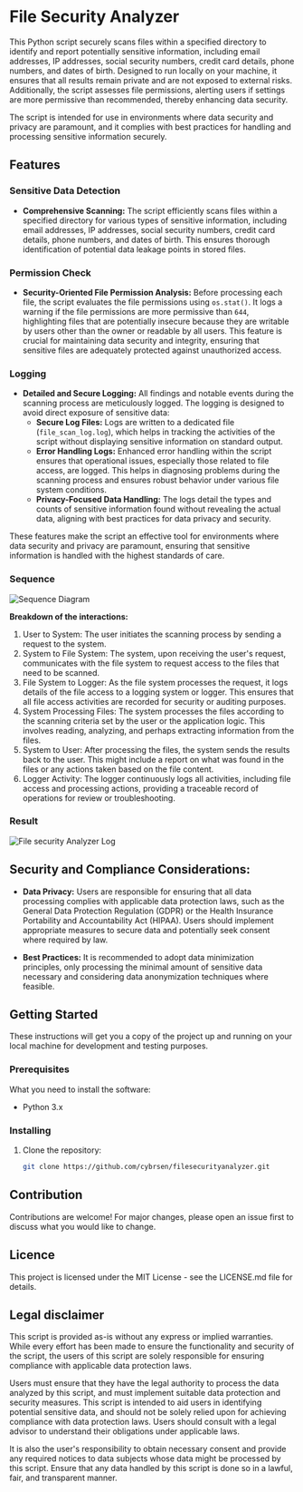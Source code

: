 # File Security Analyzer

This Python script securely scans files within a specified directory to identify and report potentially sensitive information, including email addresses, IP addresses, social security numbers, credit card details, phone numbers, and dates of birth. Designed to run locally on your machine, it ensures that all results remain private and are not exposed to external risks. Additionally, the script assesses file permissions, alerting users if settings are more permissive than recommended, thereby enhancing data security.

The script is intended for use in environments where data security and privacy are paramount, and it complies with best practices for handling and processing sensitive information securely.

## Features

### Sensitive Data Detection
- **Comprehensive Scanning:** The script efficiently scans files within a specified directory for various types of sensitive information, including email addresses, IP addresses, social security numbers, credit card details, phone numbers, and dates of birth. This ensures thorough identification of potential data leakage points in stored files.

### Permission Check
- **Security-Oriented File Permission Analysis:** Before processing each file, the script evaluates the file permissions using `os.stat()`. It logs a warning if the file permissions are more permissive than `644`, highlighting files that are potentially insecure because they are writable by users other than the owner or readable by all users. This feature is crucial for maintaining data security and integrity, ensuring that sensitive files are adequately protected against unauthorized access.

### Logging
- **Detailed and Secure Logging:** All findings and notable events during the scanning process are meticulously logged. The logging is designed to avoid direct exposure of sensitive data:
  - **Secure Log Files:** Logs are written to a dedicated file (`file_scan_log.log`), which helps in tracking the activities of the script without displaying sensitive information on standard output.
  - **Error Handling Logs:** Enhanced error handling within the script ensures that operational issues, especially those related to file access, are logged. This helps in diagnosing problems during the scanning process and ensures robust behavior under various file system conditions.
  - **Privacy-Focused Data Handling:** The logs detail the types and counts of sensitive information found without revealing the actual data, aligning with best practices for data privacy and security.

These features make the script an effective tool for environments where data security and privacy are paramount, ensuring that sensitive information is handled with the highest standards of care.

### Sequence
![Sequence Diagram](https://i.ibb.co/yPmfM5R/sequence.png)

**Breakdown of the interactions:**
1. User to System: The user initiates the scanning process by sending a request to the system.
2. System to File System: The system, upon receiving the user's request, communicates with the file system to request access to the files that need to be scanned.
3. File System to Logger: As the file system processes the request, it logs details of the file access to a logging system or logger. This ensures that all file access activities are recorded for security or auditing purposes.
4. System Processing Files: The system processes the files according to the scanning criteria set by the user or the application logic. This involves reading, analyzing, and perhaps extracting information from the files.
5. System to User: After processing the files, the system sends the results back to the user. This might include a report on what was found in the files or any actions taken based on the file content.
6. Logger Activity: The logger continuously logs all activities, including file access and processing actions, providing a traceable record of operations for review or troubleshooting.

### Result
![File security Analyzer Log](https://i.ibb.co/xzKXX7n/filesecurity.png)

## Security and Compliance Considerations:

- **Data Privacy:** Users are responsible for ensuring that all data processing complies with applicable data protection laws, such as the General Data Protection Regulation (GDPR) or the Health Insurance Portability and Accountability Act (HIPAA). Users should implement appropriate measures to secure data and potentially seek consent where required by law.

- **Best Practices:** It is recommended to adopt data minimization principles, only processing the minimal amount of sensitive data necessary and considering data anonymization techniques where feasible.


## Getting Started

These instructions will get you a copy of the project up and running on your local machine for development and testing purposes.

### Prerequisites

What you need to install the software:

- Python 3.x

### Installing

1. Clone the repository:
   ```bash
   git clone https://github.com/cybrsen/filesecurityanalyzer.git


## Contribution
Contributions are welcome! For major changes, please open an issue first to discuss what you would like to change.

## Licence
This project is licensed under the MIT License - see the LICENSE.md file for details.


## Legal disclaimer

This script is provided as-is without any express or implied warranties. While every effort has been made to ensure the functionality and security of the script, the users of this script are solely responsible for ensuring compliance with applicable data protection laws.

Users must ensure that they have the legal authority to process the data analyzed by this script, and must implement suitable data protection and security measures. This script is intended to aid users in identifying potential sensitive data, and should not be solely relied upon for achieving compliance with data protection laws. Users should consult with a legal advisor to understand their obligations under applicable laws.

It is also the user's responsibility to obtain necessary consent and provide any required notices to data subjects whose data might be processed by this script. Ensure that any data handled by this script is done so in a lawful, fair, and transparent manner.

